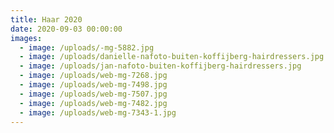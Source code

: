 ```yaml
---
title: Haar 2020
date: 2020-09-03 00:00:00
images:
  - image: /uploads/-mg-5882.jpg
  - image: /uploads/danielle-nafoto-buiten-koffijberg-hairdressers.jpg
  - image: /uploads/jan-nafoto-buiten-koffijberg-hairdressers.jpg
  - image: /uploads/web-mg-7268.jpg
  - image: /uploads/web-mg-7498.jpg
  - image: /uploads/web-mg-7507.jpg
  - image: /uploads/web-mg-7482.jpg
  - image: /uploads/web-mg-7343-1.jpg
---
```


